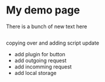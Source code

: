 # My demo page
There is a bunch of new text here

```{mydirective} mywordchangedagain
```

copying over 
and adding script
update

- add plugin for button 
- add outgoing request
- add incomming request
- add local storage
